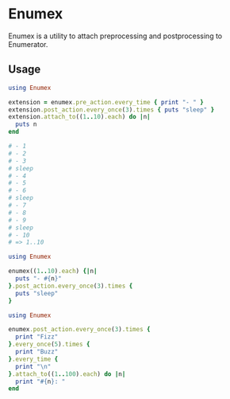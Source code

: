 Enumex
============================================================

Enumex is a utility to attach preprocessing and postprocessing
to Enumerator.

Usage
------------------------------------------------------------

```ruby
using Enumex

extension = enumex.pre_action.every_time { print "- " }
extension.post_action.every_once(3).times { puts "sleep" }
extension.attach_to((1..10).each) do |n|
  puts n
end

# - 1
# - 2
# - 3
# sleep
# - 4
# - 5
# - 6
# sleep
# - 7
# - 8
# - 9
# sleep
# - 10
# => 1..10
```

```ruby
using Enumex

enumex((1..10).each) {|n|
  puts "- #{n}"
}.post_action.every_once(3).times {
  puts "sleep"
}
```

```ruby
using Enumex

enumex.post_action.every_once(3).times {
  print "Fizz"
}.every_once(5).times {
  print "Buzz"
}.every_time {
  print "\n"
}.attach_to((1..100).each) do |n|
  print "#{n}: "
end
```